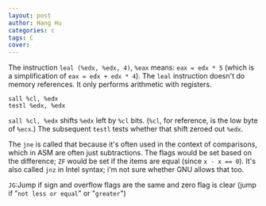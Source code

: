 ```yaml
---
layout: post
author: Hang Hu
categories: c
tags: C 
cover: 
---
```


The instruction `leal (%edx, %edx, 4)`, `%eax` means: `eax = edx * 5` (which is a simplification of `eax = edx + edx * 4`). The `leal` instruction doesn't do memory references. It only performs arithmetic with registers.  


```
sall %cl, %edx
testl %edx, %edx
```


`sall %cl, %edx` shifts `%edx` left by `%cl` bits. (`%cl`, for reference, is the low byte of `%ecx`.) The subsequent `testl` tests whether that shift zeroed out `%edx`.

  

The `jne` is called that because it's often used in the context of comparisons, which in ASM are often just subtractions. The flags would be set based on the difference; `ZF` would be set if the items are equal (since `x - x == 0`). It's also called `jnz` in Intel syntax; i'm not sure whether GNU allows that too.  



`JG`:Jump if sign and overflow flags are the same and zero flag is clear (jump if "`not less or equal`" or "`greater`")

